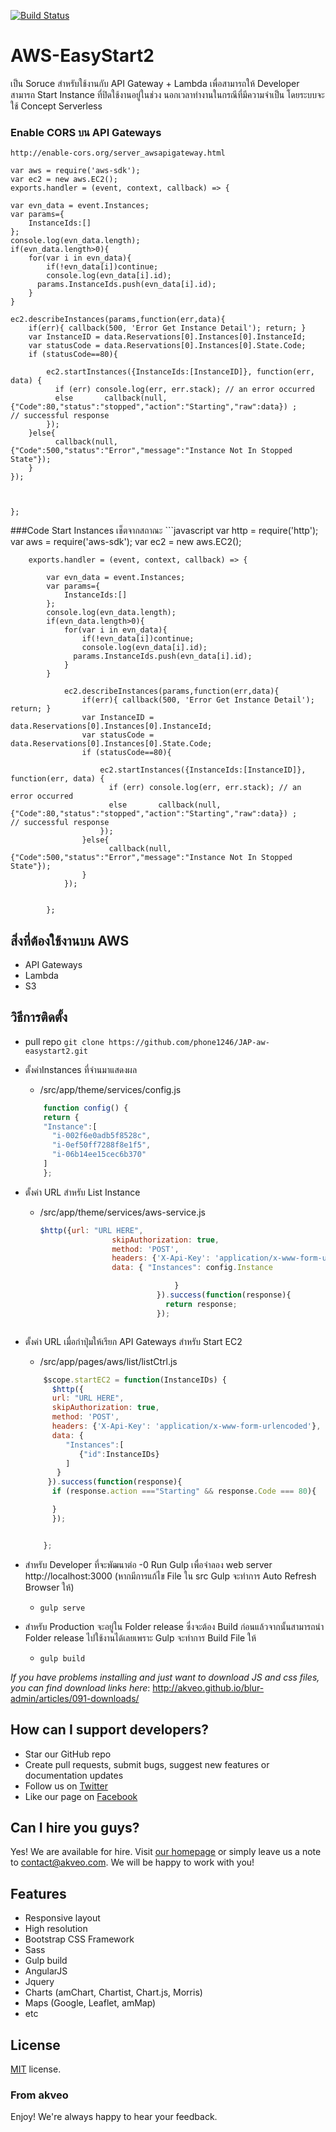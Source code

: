 [![Build Status](https://travis-ci.org/akveo/blur-admin.svg?branch=master)](https://travis-ci.org/akveo/blur-admin)

# AWS-EasyStart2

เป็น Soruce สำหรับใช้งานกับ API Gateway + Lambda เพื่อสามารถให้ Developer สามารถ Start Instance ที่ปิดใช้งานอยู่ในช่วง
นอกเวลาทำงานในกรณีที่มีความจำเป็น โดยระบบจะใช้ Concept Serverless 


### Enable CORS  บน API Gateways
`http://enable-cors.org/server_awsapigateway.html`




	var aws = require('aws-sdk');
	var ec2 = new aws.EC2();
	exports.handler = (event, context, callback) => {
	    
    var evn_data = event.Instances;
    var params={
        InstanceIds:[]
    };
    console.log(evn_data.length);
    if(evn_data.length>0){
        for(var i in evn_data){
            if(!evn_data[i])continue;
            console.log(evn_data[i].id);
          params.InstanceIds.push(evn_data[i].id);  
        }
    }
    
    ec2.describeInstances(params,function(err,data){
        if(err){ callback(500, 'Error Get Instance Detail'); return; }
        var InstanceID = data.Reservations[0].Instances[0].InstanceId;
        var statusCode = data.Reservations[0].Instances[0].State.Code;
        if (statusCode==80){ 
          
            ec2.startInstances({InstanceIds:[InstanceID]}, function(err, data) {
              if (err) console.log(err, err.stack); // an error occurred
              else       callback(null,{"Code":80,"status":"stopped","action":"Starting","raw":data}) ;          // successful response
            });
        }else{
              callback(null,{"Code":500,"status":"Error","message":"Instance Not In Stopped State"}); 
        }
    });



	};


###Code Start Instances เช็ตจากสถาณะ
	  ```javascript
        var http = require('http');
        var aws = require('aws-sdk');
        var ec2 = new aws.EC2();
    

	    exports.handler = (event, context, callback) => {
	        
	        var evn_data = event.Instances;
	        var params={
	            InstanceIds:[]
	        };
	        console.log(evn_data.length);
	        if(evn_data.length>0){
	            for(var i in evn_data){
	                if(!evn_data[i])continue;
	                console.log(evn_data[i].id);
	              params.InstanceIds.push(evn_data[i].id);  
	            }
	        }
	    
	            ec2.describeInstances(params,function(err,data){
	                if(err){ callback(500, 'Error Get Instance Detail'); return; }
	                var InstanceID = data.Reservations[0].Instances[0].InstanceId;
	                var statusCode = data.Reservations[0].Instances[0].State.Code;
	                if (statusCode==80){ 
	                  
	                    ec2.startInstances({InstanceIds:[InstanceID]}, function(err, data) {
	                      if (err) console.log(err, err.stack); // an error occurred
	                      else       callback(null,{"Code":80,"status":"stopped","action":"Starting","raw":data}) ;          // successful response
	                    });
	                }else{
	                      callback(null,{"Code":500,"status":"Error","message":"Instance Not In Stopped State"}); 
	                }
	            });
	        
	          
	        };
 

## สิ่งที่ต้องใช้งานบน AWS
 * API Gateways
 * Lambda
 * S3

## วิธีการติดตั้ง
 * pull repo
 	`git clone https://github.com/phone1246/JAP-aw-easystart2.git `
 * ตั้งค่าInstances ที่จำนมาแสดงผล
 	- /src/app/theme/services/config.js
	```javascript
	 	function config() {
	    return {
	    "Instance":[
	      "i-002f6e0adb5f8528c",
	      "i-0ef50ff7288f8e1f5",
	      "i-06b14ee15cec6b370"
	    ]
	    };
	```   
	

	
	

 * ตั้งค่า URL สำหรับ List Instance
 	- /src/app/theme/services/aws-service.js
		```javascript
		$http({url: "URL HERE",
		                skipAuthorization: true,
		                method: 'POST',
		                headers: {'X-Api-Key': 'application/x-www-form-urlencoded'},
		                data: { "Instances": config.Instance

		                              }
		                          }).success(function(response){
		                            return response;
		                          });
	```    

 * ตั้งค่า URL เมื่อกำปุ่มให้เรียก API Gateways สำหรับ Start EC2
 	- /src/app/pages/aws/list/listCtrl.js
  	```javascript
	  	$scope.startEC2 = function(InstanceIDs) {
	      $http({
	      url: "URL HERE",
	      skipAuthorization: true,
	      method: 'POST',
	      headers: {'X-Api-Key': 'application/x-www-form-urlencoded'},
	      data: {
	         "Instances":[
	            {"id":InstanceIDs}
	         ]
	       }
	     }).success(function(response){
	      if (response.action ==="Starting" && response.Code === 80){

	      }
	      });


	    };                      
  	```
  * สำหรับ Developer ที่จะพัฒนาต่อ
  	-0 Run Gulp เพื่อจำลอง web server http://localhost:3000 (หากมีการแก้ไข File ใน src Gulp จะทำการ  Auto Refresh Browser ให้)
  	-	``` gulp serve ```
  * สำหรับ Production จะอยู่ใน Folder release ซึ่งจะต้อง Build ก่อนแล้วจากนั้นสามารถนำ Folder release ไปใช้งานได้เลยเพราะ Gulp  จะทำการ Build File ให้
  	-	``` gulp build ```


*If you have problems installing and just want to download JS and css files, you can find download links here*: http://akveo.github.io/blur-admin/articles/091-downloads/

## How can I support developers?
- Star our GitHub repo
- Create pull requests, submit bugs, suggest new features or documentation updates
- Follow us on [Twitter](https://twitter.com/akveo_inc)
- Like our page on [Facebook](https://www.facebook.com/akveo/)

## Can I hire you guys?
Yes! We are available for hire. Visit [our homepage](http://akveo.com/) or simply leave us a note to contact@akveo.com. We will be happy to work with you!

## Features
* Responsive layout
* High resolution
* Bootstrap CSS Framework
* Sass
* Gulp build
* AngularJS
* Jquery
* Charts (amChart, Chartist, Chart.js, Morris)
* Maps (Google, Leaflet, amMap)
* etc

License
-------------
<a href=/LICENSE.txt target="_blank">MIT</a> license.

### From akveo

Enjoy!
We're always happy to hear your feedback.
	